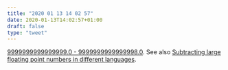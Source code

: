 ```yaml
---
title: "2020 01 13 14 02 57"
date: 2020-01-13T14:02:57+01:00
draft: false
type: "tweet"
---
```

[9999999999999999.0 - 9999999999999998.0](https://news.ycombinator.com/item?id=18832155). See also [Subtracting large floating point numbers in different languages](https://news.ycombinator.com/item?id=12896731&goto=news).
